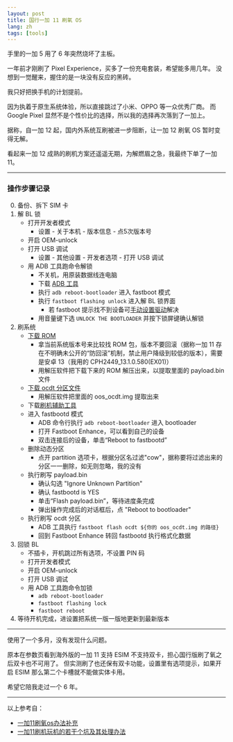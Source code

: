 ```yaml
---
layout: post
title: 国行一加 11 刷氧 OS
lang: zh
tags: [tools]
---
```


手里的一加 5 用了 6 年突然烧坏了主板。

一年前才刚刷了 Pixel Experience，买多了一份充电套装，希望能多用几年。
没想到一觉醒来，握住的是一块没有反应的黑砖。

我只好把换手机的计划提前。

因为执着于原生系统体验，所以直接跳过了小米、OPPO 等一众优秀厂商。
而 Google Pixel 显然不是个性价比的选择，所以我的选择再次落到了一加上。

据称，自一加 12 起，国内外系统互刷被进一步阻断，让一加 12 刷氧 OS 暂时变得无解。

看起来一加 12 成熟的刷机方案还遥遥无期，为解燃眉之急，我最终下单了一加 11。

---

### 操作步骤记录

0. 备份、拆下 SIM 卡
1. 解 BL 锁
    * 打开开发者模式
        * 设置 - 关于本机 - 版本信息 - 点5次版本号
    * 开启 OEM-unlock
    * 打开 USB 调试
        * 设置 - 其他设置 - 开发者选项 - 打开 USB 调试
    * 用 ADB 工具跑命令解锁
        * 不关机，用原装数据线连电脑
        * 下载 [ADB 工具](https://developer.android.com/tools/releases/platform-tools)
        * 执行 ```adb reboot-bootloader``` 进入 fastboot 模式
        * 执行 ```fastboot flashing unlock``` 进入解 BL 锁界面
            * 若 fastboot 提示找不到设备可[手动设置驱动](https://blog.csdn.net/weixin_45675704/article/details/105483845)解决
        * 用音量键下选 ```UNLOCK THE BOOTLOADER``` 并按下锁屏键确认解锁
2. 刷系统
     * [下载 ROM](https://yun.daxiaamu.com/OnePlus_Roms/%E4%B8%80%E5%8A%A011/)
        * 拿当前系统版本号来比较找 ROM 包，版本不要回滚（据称一加 11 存在不明确未公开的“防回滚”机制，禁止用户降级到较低的版本），需要是安卓 13（我用的 CPH2449_13.1.0.580(EX01)）
        * 用解压软件把下载下来的 ROM 解压出来，以提取里面的 payload.bin 文件
     * [下载 ocdt 分区文件](https://pan.baidu.com/share/init?surl=skHH5YBnktefB79I91YdTA&pwd=v8cn)
        * 用解压软件把里面的 oos_ocdt.img 提取出来
     * 下载[刷机辅助工具](https://github.com/libxzr/FastbootEnhance/releases)
     * 进入 fastbootd 模式
        * ADB 命令行执行 ```adb reboot-bootloader``` 进入 bootloader
        * 打开 Fastboot Enhance，可以看到自己的设备
        * 双击连接后的设备，单击“Reboot to fastbootd”
     * 删除动态分区
        * 点开 partition 选项卡，根据分区名过滤"cow"，据称要将过滤出来的分区一一删除，如无则忽略，我的没有
     * 执行刷写 payload.bin
        * 确认勾选 "Ignore Unknown Partition"
        * 确认 fastbootd is YES
        * 单击“Flash payload.bin”，等待进度条完成
        * 弹出操作完成后的对话框后，点 "Reboot to bootloader"
     * 执行刷写 ocdt 分区
        * ADB 工具执行 ```fastboot flash ocdt ${你的 oos_ocdt.img 的路径}```
        * 回到 Fastboot Enhance 转回 fastbootd 执行格式化数据
3. 回锁 BL
     * 不插卡，开机跳过所有选项，不设置 PIN 码
     * 打开开发者模式
     * 开启 OEM-unlock
     * 打开 USB 调试
     * 用 ADB 工具跑命令加锁
         * ```adb reboot-bootloader```
         * ```fastboot flashing lock```
         * ```fastboot reboot```
4. 等待开机完成，进设置把系统一版一版地更新到最新版本

---

使用了一个多月，没有发现什么问题。

原本在参数页看到海外版的一加 11 支持 ESIM 不支持双卡，担心国行版刷了氧之后双卡也不可用了。
但实测刷了也还保有双卡功能，设置里有选项提示，如果开启 ESIM 那么第二个卡槽就不能做实体卡用。

希望它陪我走过一个 6 年。

---

以上参考自：
* [一加11刷氧os办法补充](https://www.bilibili.com/read/cv29346543/)
* [一加11刷机玩机的若干个坑及其处理办法](https://www.daxiaamu.com/7694/)
